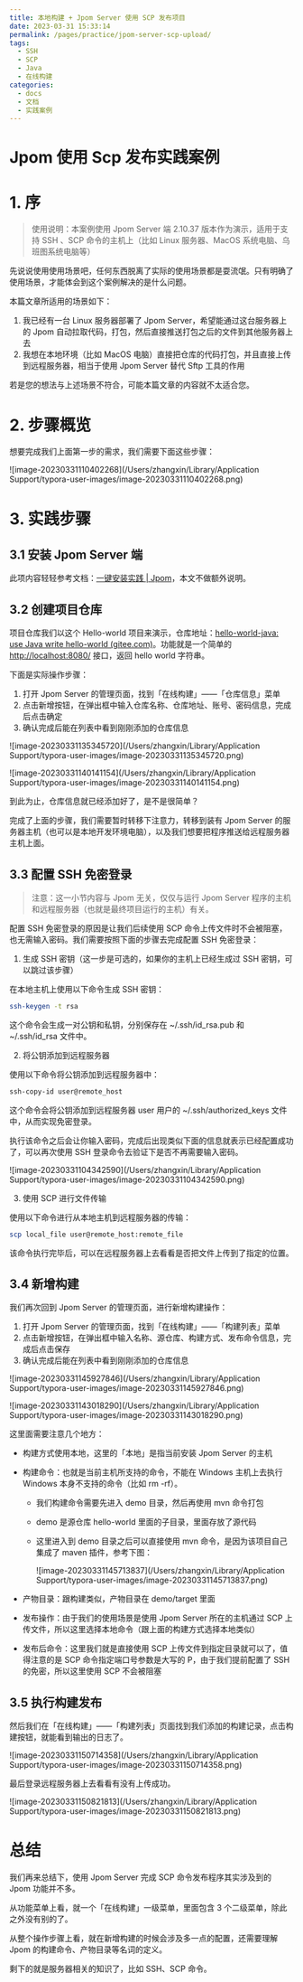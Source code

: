 ```yaml
---
title: 本地构建 + Jpom Server 使用 SCP 发布项目
date: 2023-03-31 15:33:14
permalink: /pages/practice/jpom-server-scp-upload/
tags:
  - SSH
  - SCP
  - Java
  - 在线构建
categories:
  - docs
  - 文档
  - 实践案例
---
```



# Jpom 使用 Scp 发布实践案例

# 1. 序

> 使用说明：本案例使用 Jpom Server 端 2.10.37 版本作为演示，适用于支持 SSH 、SCP 命令的主机上（比如 Linux 服务器、MacOS 系统电脑、乌班图系统电脑等）

先说说使用使用场景吧，任何东西脱离了实际的使用场景都是耍流氓。只有明确了使用场景，才能体会到这个案例解决的是什么问题。



本篇文章所适用的场景如下：

1. 我已经有一台 Linux 服务器部署了 Jpom Server，希望能通过这台服务器上的 Jpom 自动拉取代码，打包，然后直接推送打包之后的文件到其他服务器上去
2. 我想在本地环境（比如 MacOS 电脑）直接把仓库的代码打包，并且直接上传到远程服务器，相当于使用 Jpom Server 替代 Sftp 工具的作用



若是您的想法与上述场景不符合，可能本篇文章的内容就不太适合您。



# 2. 步骤概览

想要完成我们上面第一步的需求，我们需要下面这些步骤：

![image-20230331110402268](/Users/zhangxin/Library/Application Support/typora-user-images/image-20230331110402268.png)

# 3. 实践步骤

## 3.1 安装 Jpom Server 端

此项内容轻轻参考文档：[一键安装实践 | Jpom](https://jpom.top/pages/15b7a2/#前言)，本文不做额外说明。



## 3.2 创建项目仓库

项目仓库我们以这个 Hello-world 项目来演示，仓库地址：[hello-world-java: use Java write hello-world (gitee.com)](https://gitee.com/hotstrip/hello-world-java)。功能就是一个简单的 [http://localhost:8080/](https://gitee.com/link?target=http%3A%2F%2Flocalhost%3A8080%2F) 接口，返回 hello world 字符串。



下面是实际操作步骤：

1. 打开 Jpom Server 的管理页面，找到「在线构建」——「仓库信息」菜单
2. 点击新增按钮，在弹出框中输入仓库名称、仓库地址、账号、密码信息，完成后点击确定
3. 确认完成后能在列表中看到刚刚添加的仓库信息

![image-20230331135345720](/Users/zhangxin/Library/Application Support/typora-user-images/image-20230331135345720.png)

![image-20230331140141154](/Users/zhangxin/Library/Application Support/typora-user-images/image-20230331140141154.png)

到此为止，仓库信息就已经添加好了，是不是很简单？



完成了上面的步骤，我们需要暂时转移下注意力，转移到装有 Jpom Server 的服务器主机（也可以是本地开发环境电脑），以及我们想要把程序推送给远程服务器主机上面。



## 3.3 配置 SSH 免密登录

> 注意：这一小节内容与 Jpom 无关，仅仅与运行 Jpom Server 程序的主机和远程服务器（也就是最终项目运行的主机）有关。



配置 SSH 免密登录的原因是让我们后续使用 SCP 命令上传文件时不会被阻塞，也无需输入密码。我们需要按照下面的步骤去完成配置 SSH 免密登录：



1. 生成 SSH 密钥（这一步是可选的，如果你的主机上已经生成过 SSH 密钥，可以跳过该步骤）

在本地主机上使用以下命令生成 SSH 密钥：

```sh 
ssh-keygen -t rsa
```

这个命令会生成一对公钥和私钥，分别保存在 ~/.ssh/id_rsa.pub 和 ~/.ssh/id_rsa 文件中。



2. 将公钥添加到远程服务器

使用以下命令将公钥添加到远程服务器中：

```sh 
ssh-copy-id user@remote_host
```

这个命令会将公钥添加到远程服务器 user 用户的 ~/.ssh/authorized_keys 文件中，从而实现免密登录。



执行该命令之后会让你输入密码，完成后出现类似下面的信息就表示已经配置成功了，可以再次使用 SSH 登录命令去验证下是否不再需要输入密码。

![image-20230331104342590](/Users/zhangxin/Library/Application Support/typora-user-images/image-20230331104342590.png)



3. 使用 SCP 进行文件传输

使用以下命令进行从本地主机到远程服务器的传输：

```sh
scp local_file user@remote_host:remote_file
```

该命令执行完毕后，可以在远程服务器上去看看是否把文件上传到了指定的位置。



## 3.4 新增构建

我们再次回到 Jpom Server 的管理页面，进行新增构建操作：

1. 打开 Jpom Server 的管理页面，找到「在线构建」——「构建列表」菜单
2. 点击新增按钮，在弹出框中输入名称、源仓库、构建方式、发布命令信息，完成后点击保存
3. 确认完成后能在列表中看到刚刚添加的仓库信息

![image-20230331145927846](/Users/zhangxin/Library/Application Support/typora-user-images/image-20230331145927846.png)

![image-20230331143018290](/Users/zhangxin/Library/Application Support/typora-user-images/image-20230331143018290.png)

这里面需要注意几个地方：

- 构建方式使用本地，这里的「本地」是指当前安装 Jpom Server 的主机

- 构建命令：也就是当前主机所支持的命令，不能在 Windows 主机上去执行 Windows 本身不支持的命令（比如 rm -rf）。

  - 我们构建命令需要先进入 demo 目录，然后再使用 mvn 命令打包

  - demo 是源仓库 hello-world 里面的子目录，里面存放了源代码

  - 这里进入到 demo 目录之后可以直接使用 mvn 命令，是因为该项目自己集成了 maven 插件，参考下图：

    ![image-20230331145713837](/Users/zhangxin/Library/Application Support/typora-user-images/image-20230331145713837.png)

- 产物目录：跟构建类似，产物目录在 demo/target 里面

- 发布操作：由于我们的使用场景是使用 Jpom Server 所在的主机通过 SCP 上传文件，所以这里选择本地命令（跟上面的构建方式选择本地类似）

- 发布后命令：这里我们就是直接使用 SCP 上传文件到指定目录就可以了，值得注意的是 SCP 命令指定端口号参数是大写的 P，由于我们提前配置了 SSH 的免密，所以这里使用 SCP 不会被阻塞



## 3.5 执行构建发布

然后我们在「在线构建」——「构建列表」页面找到我们添加的构建记录，点击构建按钮，就能看到输出的日志了。

![image-20230331150714358](/Users/zhangxin/Library/Application Support/typora-user-images/image-20230331150714358.png)

最后登录远程服务器上去看看有没有上传成功。

![image-20230331150821813](/Users/zhangxin/Library/Application Support/typora-user-images/image-20230331150821813.png)



# 总结

我们再来总结下，使用 Jpom Server 完成 SCP 命令发布程序其实涉及到的 Jpom 功能并不多。



从功能菜单上看，就一个「在线构建」一级菜单，里面包含 3 个二级菜单，除此之外没有别的了。



从整个操作步骤上看，就在新增构建的时候会涉及多一点的配置，还需要理解 Jpom 的构建命令、产物目录等名词的定义。



剩下的就是服务器相关的知识了，比如 SSH、SCP 命令。